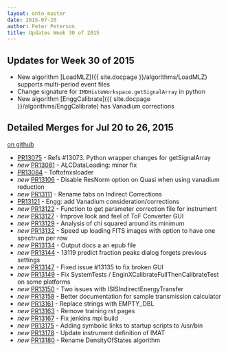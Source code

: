 ```yaml
---
layout: onto_master
date: 2015-07-20
author: Peter Peterson
title: Updates Week 30 of 2015
---
```

Updates for Week 30 of 2015
---------------------------
* New algorithm [LoadMLZ]({{ site.docpage }}/algorithms/LoadMLZ) supports multi-period event files
* Change signature for `IMDHistoWorkspace.getSignalArray` in python
* New algorithm [EnggCalibrate]({{ site.docpage }}/algorithms/EnggCalibrate) has Vanadium corrections

Detailed Merges for Jul 20 to 26, 2015
--------------------------------------
[on github](https://github.com/mantidproject/mantid/pulls?q=is%3Apr+merged%3A2015-07-21..2015-07-26)

* [PR13075](https://github.com/mantidproject/mantid/pull/13075) - Refs #13073. Python wrapper changes for getSignalArray
* *new* [PR13081](https://github.com/mantidproject/mantid/pull/13081) - ALCDataLoading: minor fix
* [PR13084](https://github.com/mantidproject/mantid/pull/13084) - Toftofnxsloader
* *new* [PR13106](https://github.com/mantidproject/mantid/pull/13106) - Disable ResNorm option on Quasi when using vanadium reduction
* *new* [PR13111](https://github.com/mantidproject/mantid/pull/13111) - Rename tabs on Indirect Corrections
* [PR13121](https://github.com/mantidproject/mantid/pull/13121) - Engg: add Vanadium consideration/corrections
* *new* [PR13122](https://github.com/mantidproject/mantid/pull/13122) - Function to get parameter correction file for instrument
* *new* [PR13127](https://github.com/mantidproject/mantid/pull/13127) - Improve look and feel of ToF Converter GUI
* *new* [PR13129](https://github.com/mantidproject/mantid/pull/13129) - Analysis of chi squared around its minimum
* *new* [PR13132](https://github.com/mantidproject/mantid/pull/13132) - Speed up loading FITS images with option to have one spectrum per row
* *new* [PR13134](https://github.com/mantidproject/mantid/pull/13134) - Output docs a an epub file
* *new* [PR13144](https://github.com/mantidproject/mantid/pull/13144) - 13119 predict fraction peaks dialog forgets previous settings
* *new* [PR13147](https://github.com/mantidproject/mantid/pull/13147) - Fixed issue #13135 to fix broken GUI
* *new* [PR13149](https://github.com/mantidproject/mantid/pull/13149) - Fix SystemTests / EnginXCalibrateFullThenCalibrateTest on some platforms
* *new* [PR13150](https://github.com/mantidproject/mantid/pull/13150) - Two issues with ISISIndirectEnergyTransfer
* *new* [PR13158](https://github.com/mantidproject/mantid/pull/13158) - Better documentation for sample transmission calculator
* *new* [PR13161](https://github.com/mantidproject/mantid/pull/13161) - Replace strings with EMPTY_DBL
* *new* [PR13163](https://github.com/mantidproject/mantid/pull/13163) - Remove training rst pages
* *new* [PR13167](https://github.com/mantidproject/mantid/pull/13167) - Fix jenkins mpi build
* *new* [PR13175](https://github.com/mantidproject/mantid/pull/13175) - Adding symbolic links to startup scripts to /usr/bin
* *new* [PR13178](https://github.com/mantidproject/mantid/pull/13178) - Update instrument definition of IMAT
* *new* [PR13180](https://github.com/mantidproject/mantid/pull/13180) - Rename DensityOfStates algorithm
